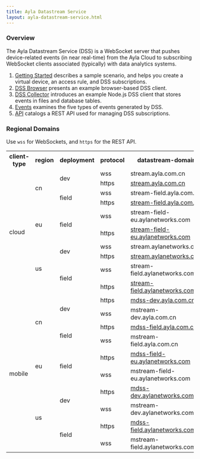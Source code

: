 ```yaml
---
title: Ayla Datastream Service
layout: ayla-datastream-service.html
---
```


### Overview

The Ayla Datastream Service (DSS) is a WebSocket server that pushes device-related events (in near real-time) from the Ayla Cloud to subscribing WebSocket clients associated (typically) with data analytics systems.

1. [Getting Started](getting-started) describes a sample scenario, and helps you create a virtual device, an access rule, and DSS subscriptions.
1. [DSS Browser](dss-browser) presents an example browser-based DSS client.
1. [DSS Collector](dss-collector) introduces an example Node.js DSS client that stores events in files and database tables.
1. [Events](events) examines the five types of events generated by DSS. 
1. [API](api) catalogs a REST API used for managing DSS subscriptions.

### Regional Domains

Use <code>wss</code> for WebSockets, and <code>https</code> for the REST API.

<table>
<tr>
<th>client-type</th>
<th>region</th>
<th>deployment</th>
<th>protocol</th>
<th>datastream-domain</th>
</tr>
<tr>
<td rowspan="10">cloud</td>
<td rowspan="4">cn</td>
<td rowspan="2">dev</td>
<td>wss</td>
<td>stream.ayla.com.cn</td>
</tr>
<tr>
<td>https</td>
<td><a href="https://stream.ayla.com.cn/stream" target="_blank">stream.ayla.com.cn</a></td>
</tr>
<tr>
<td rowspan="2">field</td>
<td>wss</td>
<td>stream-field.ayla.com.cn</td>
</tr>
<tr>
<td>https</td>
<td><a href="https://stream-field.ayla.com.cn/stream" target="_blank">stream-field.ayla.com.cn</a></td>
</tr>
<tr>
<td rowspan="2">eu</td>
<td rowspan="2">field</td>
<td>wss</td>
<td>stream-field-eu.aylanetworks.com</td>
</tr>
<tr>
<td>https</td>
<td><a href="https://stream-field-eu.aylanetworks.com/stream" target="_blank">stream-field-eu.aylanetworks.com</a></td>
</tr>
<tr>
<td rowspan="4">us</td>
<td rowspan="2">dev</td>
<td>wss</td>
<td>stream.aylanetworks.com</td>
</tr>
<tr>
<td>https</td>
<td><a href="https://stream.aylanetworks.com/stream" target="_blank">stream.aylanetworks.com</a></td>
</tr>
<tr>
<td rowspan="2">field</td>
<td>wss</td>
<td>stream-field.aylanetworks.com</td>
<tr>
<td>https</td>
<td><a href="https://stream-field.aylanetworks.com/stream" target="_blank">stream-field.aylanetworks.com</a></td>
</tr>
</tr>
<tr>
<td rowspan="10">mobile</td>
<td rowspan="4">cn</td>
<td rowspan="2">dev</td>
<td>https</td>
<td><a href="https://mdss-dev.ayla.com.cn/" target="_blank">mdss-dev.ayla.com.cn</a></td>
</tr>
<tr>
<td>wss</td>
<td>mstream-dev.ayla.com.cn</td>
</tr>
<tr>
<td rowspan="2">field</td>
<td>https</td>
<td><a href="https://mdss-field.ayla.com.cn/" target="_blank">mdss-field.ayla.com.cn</a></td>
</tr>
<tr>
<td>wss</td>
<td>mstream-field.ayla.com.cn</td>
</tr>
<tr>
<td rowspan="2">eu</td>
<td rowspan="2">field</td>
<td>https</td>
<td><a href="https://mdss-field-eu.aylanetworks.com/" target="_blank">mdss-field-eu.aylanetworks.com</a></td>
</tr>
<tr>
<td>wss</td>
<td>mstream-field-eu.aylanetworks.com</td>
</tr>
<tr>
<td rowspan="4">us</td>
<td rowspan="2">dev</td>
<td>https</td>
<td><a href="https://mdss-dev.aylanetworks.com/" target="_blank">mdss-dev.aylanetworks.com</a></td>
</tr>
<tr>
<td>wss</td>
<td>mstream-dev.aylanetworks.com</td>
</tr>
<tr>
<td rowspan="2">field</td>
<td>https</td>
<td><a href="https://mdss-field.aylanetworks.com/" target="_blank">mdss-field.aylanetworks.com</a></td>
<tr>
<td>wss</td>
<td>mstream-field.aylanetworks.com</td>
</tr>
</tr>
</table>